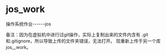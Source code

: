 # jos_work

操作系统作业------jos

备注：因为在虚拟机中进行过git操作，实际上复制出来的文件内含有 .git 和.gitignore，所以导致上传的文件夹错误，无法打开。
      现重新上传于另一个库jos__work。
